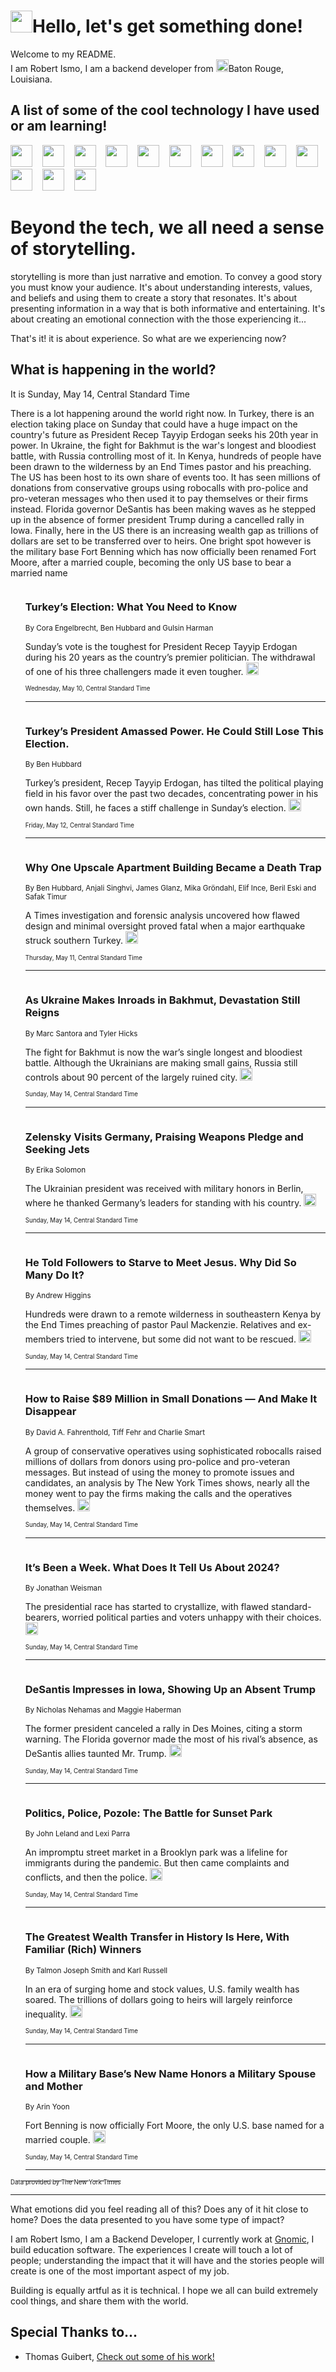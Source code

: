 <h1><img src="https://emojis.slackmojis.com/emojis/images/1643514375/3493/hot-coffee.gif?1643514375" width="35"/>Hello, let's get something done!</h1>

<p>Welcome to my README.<br/>
I am Robert Ismo, I am a backend developer from <img src="https://emojis.slackmojis.com/emojis/images/1638395689/50435/moulin_rouge.png?1638395689" width="20"/>Baton Rouge, Louisiana.</p>
<h2>A list of some of the cool technology I have used or am learning!</h2>
<p>
<img src="https://emojis.slackmojis.com/emojis/images/1643516091/21142/meow_bongotap.gif?1643516091" width="35" alt="">
<img src="https://img.shields.io/badge/Favorite%20Frontend%20Framework-SvelteKit-f83903" alt="">
<img src="https://img.shields.io/badge/Second%20Favorite-Vue-40b581" alt="">
<img src="https://img.shields.io/badge/Most%20Used%20Runtime-Nodejs-78b061" alt="">
<img src="https://emojis.slackmojis.com/emojis/images/1643517416/34482/fire.gif?1643517416" width="35" alt="">
<img src="https://img.shields.io/badge/Javascript%20But%20Better-Typescript-0078ca" alt="">
<img src="https://img.shields.io/badge/Favorite%20Language-Elixir-3e244d" alt="">
<img src="https://img.shields.io/badge/Containerize%20Everything-Docker-6ac9ef" alt="">
<img src="https://emojis.slackmojis.com/emojis/images/1643514596/5999/meow_party.gif?1643514596" width="35" alt="">
<img src="https://img.shields.io/badge/API%20Love%20Language-Graphql-de32a5" alt="">
<img src="https://img.shields.io/badge/Our%20Favorite%20Version%20Controller-Git-e94f33" alt="">
<img src="https://img.shields.io/badge/Favorite%20Database-Redis-d42d1d" alt="">
<img src="https://emojis.slackmojis.com/emojis/images/1643514559/5584/deployparrot.gif?1643514559" width="35" alt="">
<img src="https://img.shields.io/badge/Container%20Interstate-RabbitMQ-f66200" alt="">
<img src="https://img.shields.io/badge/Gotta%20Learn-Kubernetes-316adf" alt="">
<img src="https://img.shields.io/badge/Really%20Mature%20Now-WASM-654fef" alt="">
<img src="https://emojis.slackmojis.com/emojis/images/1666642497/61942/dance_vibe.gif?1666642497" width="35" alt="">
<img src="https://img.shields.io/badge/For%20My%20M1-ARM64-657d96" alt="">
<img src="https://img.shields.io/badge/Loving%20This%20So%20Much-TailwindCSS-17bcb5" alt="">
<img src="https://img.shields.io/badge/Cool%20Build%20Tool-Vite-f9cb24" alt="">
<img src="https://emojis.slackmojis.com/emojis/images/1669231376/62819/working-on-it.gif?1669231376" width="35" alt="">
<img src="https://img.shields.io/badge/Fun%20and%20Easy%20Database-MongoDB-5f8c49" alt="">
<img src="https://img.shields.io/badge/JS%20Life%20Support-NPM-c73737" alt="">
<img src="https://img.shields.io/badge/I%20Liked%20It-DynamoDB-0073b9" alt="">
<img src="https://emojis.slackmojis.com/emojis/images/1643514045/46/question.gif?1643514045" width="35" alt="">
<img src="https://img.shields.io/badge/cool-React-60d6f9" alt="">
<img src="https://img.shields.io/badge/Future%20Big%20Project-Lambda-f37e00" alt="">
<img src="https://img.shields.io/badge/NPM%20But%20Better-PNPM-f1aa07" alt="">
<img src="https://emojis.slackmojis.com/emojis/images/1643514943/9662/fbwow.gif?1643514943" width="35" alt="">
<img src="https://img.shields.io/badge/First%20Language-C-662079" alt="">
<img src="https://img.shields.io/badge/Where%20I%20Deploy%20Frontend-Vercel-000000" alt="">
<img src="https://img.shields.io/badge/Who%20Does%20not%20Want%20an%20App-Swift-f9492a" alt="">
<img src="https://emojis.slackmojis.com/emojis/images/1643514058/151/javascript.png?1643514058" width="35" alt="">
<img src="https://img.shields.io/badge/cool-Python-fbd542" alt="">
<img src="https://img.shields.io/badge/Favorite%20Something-Stripe-656cdc" alt="">
<img src="https://img.shields.io/badge/Of%20Course-HTML5-ed6327" alt="">
<img src="https://emojis.slackmojis.com/emojis/images/1660415405/60731/bomb.gif?1660415405" width="35" alt="">
<img src="https://img.shields.io/badge/hate-CSS-2964ec" alt="">
<img src="https://img.shields.io/badge/Learning-CircleCI-141215" alt="">
<img src="https://img.shields.io/badge/Learning-Rust-fbbb3b" alt="">
<img src="https://emojis.slackmojis.com/emojis/images/1660415397/60712/writing-hand.gif?1660415397" width="35" alt="">
<img src="https://img.shields.io/badge/Dev%20Browser%20of%20Choice-Firefox-cc4e26" alt="">
<img src="https://img.shields.io/badge/Recoverying%20From%20Windows-UNIX-1781e3" alt="">
<img src="https://img.shields.io/badge/LOVE-LogSeq-90c1c2" alt="">
<img src="https://emojis.slackmojis.com/emojis/images/1643514066/223/kirby.gif?1643514066" width="35" alt="">
<img src="https://img.shields.io/badge/Daily%20Driver-MacOS-e6e6e8" alt="">
<img src="https://img.shields.io/badge/Git%20Server-Github-000000" alt="">
<img src="https://img.shields.io/badge/enjoyable-EC2-f17428" alt="">
<img src="https://emojis.slackmojis.com/emojis/images/1643514239/2069/excited.gif?1643514239" width="35" alt="">
</p>
<h1>Beyond the tech, we all need a sense of storytelling.</h1>
<p>storytelling is more than just narrative and emotion. To convey a good story you must know your audience. It's about understanding interests, values, and beliefs and using them to create a story that resonates. It's about presenting information in a way that is both informative and entertaining. It's about creating an emotional connection with the those experiencing it...</p>
<p>That's it! it is about experience. So what are we experiencing now?</p>
<h2>What is happening in the world?</h2>
<p>It is Sunday, May 14, Central Standard Time</p>
<p>
There is a lot happening around the world right now. In Turkey, there is an election taking place on Sunday that could have a huge impact on the country&#39;s future as President Recep Tayyip Erdogan seeks his 20th year in power. In Ukraine, the fight for Bakhmut is the war&#39;s longest and bloodiest battle, with Russia controlling most of it. In Kenya, hundreds of people have been drawn to the wilderness by an End Times pastor and his preaching. The US has been host to its own share of events too. It has seen millions of donations from conservative groups using robocalls with pro-police and pro-veteran messages who then used it to pay themselves or their firms instead. Florida governor DeSantis has been making waves as he stepped up in the absence of former president Trump during a cancelled rally in Iowa. Finally, here in the US there is an increasing wealth gap as trillions of dollars are set to be transferred over to heirs. One bright spot however is the military base Fort Benning which has now officially been renamed Fort Moore, after a married couple, becoming the only US base to bear a married name</p>
<ol>
<img src="https://img.shields.io/badge/-world-blue" alt="">
<h3>Turkey’s Election: What You Need to Know</h3>
<sub>By Cora Engelbrecht, Ben Hubbard and Gulsin Harman</sub>
<p>Sunday’s vote is the toughest for President Recep Tayyip Erdogan during his 20 years as the country’s premier politician. The withdrawal of one of his three challengers made it even tougher.  <a href="https://nyti.ms/3pwxiwg"><img src="https://developer.nytimes.com/files/poweredby_nytimes_30b.png?v=1583354208352" height="20"></a></p>
<sub><sub>Wednesday, May 10, Central Standard Time</sub></sub>
<hr/>
<img src="https://img.shields.io/badge/-world-blue" alt="">
<h3>Turkey’s President Amassed Power. He Could Still Lose This Election.</h3>
<sub>By Ben Hubbard</sub>
<p>Turkey’s president, Recep Tayyip Erdogan, has tilted the political playing field in his favor over the past two decades, concentrating power in his own hands. Still, he faces a stiff challenge in Sunday’s election.  <a href="https://nyti.ms/3ppUJqP"><img src="https://developer.nytimes.com/files/poweredby_nytimes_30b.png?v=1583354208352" height="20"></a></p>
<sub><sub>Friday, May 12, Central Standard Time</sub></sub>
<hr/>
<img src="https://img.shields.io/badge/-world-blue" alt="">
<h3>Why One Upscale Apartment Building Became a Death Trap</h3>
<sub>By Ben Hubbard, Anjali Singhvi, James Glanz, Mika Gröndahl, Elif Ince, Beril Eski and Safak Timur</sub>
<p>A Times investigation and forensic analysis uncovered how flawed design and minimal oversight proved fatal when a major earthquake struck southern Turkey.  <a href="https://nyti.ms/3nWymJl"><img src="https://developer.nytimes.com/files/poweredby_nytimes_30b.png?v=1583354208352" height="20"></a></p>
<sub><sub>Thursday, May 11, Central Standard Time</sub></sub>
<hr/>
<img src="https://img.shields.io/badge/-world-blue" alt="">
<h3>As Ukraine Makes Inroads in Bakhmut, Devastation Still Reigns</h3>
<sub>By Marc Santora and Tyler Hicks</sub>
<p>The fight for Bakhmut is now the war’s single longest and bloodiest battle. Although the Ukrainians are making small gains, Russia still controls about 90 percent of the largely ruined city.  <a href="https://nyti.ms/3M3a6NB"><img src="https://developer.nytimes.com/files/poweredby_nytimes_30b.png?v=1583354208352" height="20"></a></p>
<sub><sub>Sunday, May 14, Central Standard Time</sub></sub>
<hr/>
<img src="https://img.shields.io/badge/-world-blue" alt="">
<h3>Zelensky Visits Germany, Praising Weapons Pledge and Seeking Jets</h3>
<sub>By Erika Solomon</sub>
<p>The Ukrainian president was received with military honors in Berlin, where he thanked Germany’s leaders for standing with his country.  <a href="https://nyti.ms/41C6MP8"><img src="https://developer.nytimes.com/files/poweredby_nytimes_30b.png?v=1583354208352" height="20"></a></p>
<sub><sub>Sunday, May 14, Central Standard Time</sub></sub>
<hr/>
<img src="https://img.shields.io/badge/-world-blue" alt="">
<h3>He Told Followers to Starve to Meet Jesus. Why Did So Many Do It?</h3>
<sub>By Andrew Higgins</sub>
<p>Hundreds were drawn to a remote wilderness in southeastern Kenya by the End Times preaching of pastor Paul Mackenzie. Relatives and ex-members tried to intervene, but some did not want to be rescued.  <a href="https://nyti.ms/42Vu5o7"><img src="https://developer.nytimes.com/files/poweredby_nytimes_30b.png?v=1583354208352" height="20"></a></p>
<sub><sub>Sunday, May 14, Central Standard Time</sub></sub>
<hr/>
<img src="https://img.shields.io/badge/-us-blue" alt="">
<h3>How to Raise $89 Million in Small Donations — And Make It Disappear</h3>
<sub>By David A. Fahrenthold, Tiff Fehr and Charlie Smart</sub>
<p>A group of conservative operatives using sophisticated robocalls raised millions of dollars from donors using pro-police and pro-veteran messages. But instead of using the money to promote issues and candidates, an analysis by The New York Times shows, nearly all the money went to pay the firms making the calls and the operatives themselves.  <a href="https://nyti.ms/42RRXZP"><img src="https://developer.nytimes.com/files/poweredby_nytimes_30b.png?v=1583354208352" height="20"></a></p>
<sub><sub>Sunday, May 14, Central Standard Time</sub></sub>
<hr/>
<img src="https://img.shields.io/badge/-us-blue" alt="">
<h3>It’s Been a Week. What Does It Tell Us About 2024?</h3>
<sub>By Jonathan Weisman</sub>
<p>The presidential race has started to crystallize, with flawed standard-bearers, worried political parties and voters unhappy with their choices.  <a href="https://nyti.ms/3nXmVky"><img src="https://developer.nytimes.com/files/poweredby_nytimes_30b.png?v=1583354208352" height="20"></a></p>
<sub><sub>Sunday, May 14, Central Standard Time</sub></sub>
<hr/>
<img src="https://img.shields.io/badge/-us-blue" alt="">
<h3>DeSantis Impresses in Iowa, Showing Up an Absent Trump</h3>
<sub>By Nicholas Nehamas and Maggie Haberman</sub>
<p>The former president canceled a rally in Des Moines, citing a storm warning. The Florida governor made the most of his rival’s absence, as DeSantis allies taunted Mr. Trump.  <a href="https://nyti.ms/3BrAgEM"><img src="https://developer.nytimes.com/files/poweredby_nytimes_30b.png?v=1583354208352" height="20"></a></p>
<sub><sub>Sunday, May 14, Central Standard Time</sub></sub>
<hr/>
<img src="https://img.shields.io/badge/-nyregion-blue" alt="">
<h3>Politics, Police, Pozole: The Battle for Sunset Park</h3>
<sub>By John Leland and Lexi Parra</sub>
<p>An impromptu street market in a Brooklyn park was a lifeline for immigrants during the pandemic. But then came complaints and conflicts, and then the police.  <a href="https://nyti.ms/3Bmvqc0"><img src="https://developer.nytimes.com/files/poweredby_nytimes_30b.png?v=1583354208352" height="20"></a></p>
<sub><sub>Sunday, May 14, Central Standard Time</sub></sub>
<hr/>
<img src="https://img.shields.io/badge/-business-blue" alt="">
<h3>The Greatest Wealth Transfer in History Is Here, With Familiar (Rich) Winners</h3>
<sub>By Talmon Joseph Smith and Karl Russell</sub>
<p>In an era of surging home and stock values, U.S. family wealth has soared. The trillions of dollars going to heirs will largely reinforce inequality.  <a href="https://nyti.ms/43bR7HR"><img src="https://developer.nytimes.com/files/poweredby_nytimes_30b.png?v=1583354208352" height="20"></a></p>
<sub><sub>Sunday, May 14, Central Standard Time</sub></sub>
<hr/>
<img src="https://img.shields.io/badge/-us-blue" alt="">
<h3>How a Military Base’s New Name Honors a Military Spouse and Mother</h3>
<sub>By Arin Yoon</sub>
<p>Fort Benning is now officially Fort Moore, the only U.S. base named for a married couple.  <a href="https://nyti.ms/42KjWe6"><img src="https://developer.nytimes.com/files/poweredby_nytimes_30b.png?v=1583354208352" height="20"></a></p>
<sub><sub>Sunday, May 14, Central Standard Time</sub></sub>
<hr/>
</ol>
<a href="https://developer.nytimes.com"><sub><sub>Data provided by The New York Times</sub></sub></a>
<hr/>
<p>What emotions did you feel reading all of this? Does any of it hit close to home? Does the data presented to you have some type of impact?</p>
<p>I am Robert Ismo, I am a Backend Developer, I currently work at <a href="https://gnomic.education/">Gnomic</a>, I build education software. The experiences I create will touch a lot of people; understanding the impact that it will have and the stories people will create is one of the most important aspect of my job.</p>
<p>Building is equally artful as it is technical. I hope we all can build extremely cool things, and share them with the world.</p>
<h2>Special Thanks to...</h2>
<ul>
<li>Thomas Guibert, <a href="https://github.com/thmsgbrt/thmsgbrt">Check out some of his work!</a></li>
</ul>